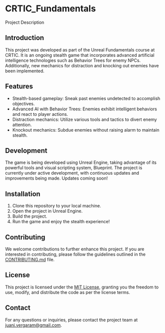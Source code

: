 # CRTIC_Fundamentals
 Project Description

## Introduction
This project was developed as part of the Unreal Fundamentals course at CRTIC. It is an ongoing stealth game that incorporates advanced artificial intelligence technologies such as Behavior Trees for enemy NPCs. Additionally, new mechanics for distraction and knocking out enemies have been implemented.

## Features
- Stealth-based gameplay: Sneak past enemies undetected to accomplish objectives.
- Advanced AI with Behavior Trees: Enemies exhibit intelligent behaviors and react to player actions.
- Distraction mechanics: Utilize various tools and tactics to divert enemy attention.
- Knockout mechanics: Subdue enemies without raising alarm to maintain stealth.

## Development
The game is being developed using Unreal Engine, taking advantage of its powerful tools and visual scripting system, Blueprint. The project is currently under active development, with continuous updates and improvements being made. Updates coming soon!

## Installation
1. Clone this repository to your local machine.
2. Open the project in Unreal Engine.
3. Build the project.
4. Run the game and enjoy the stealth experience!

## Contributing
We welcome contributions to further enhance this project. If you are interested in contributing, please follow the guidelines outlined in the [CONTRIBUTING.md](CONTRIBUTING.md) file.

## License
This project is licensed under the [MIT License](LICENSE), granting you the freedom to use, modify, and distribute the code as per the license terms.

## Contact
For any questions or inquiries, please contact the project team at [juanj.vergaram@gmail.com](mailto:juanj.vergaram@gmail.com).
